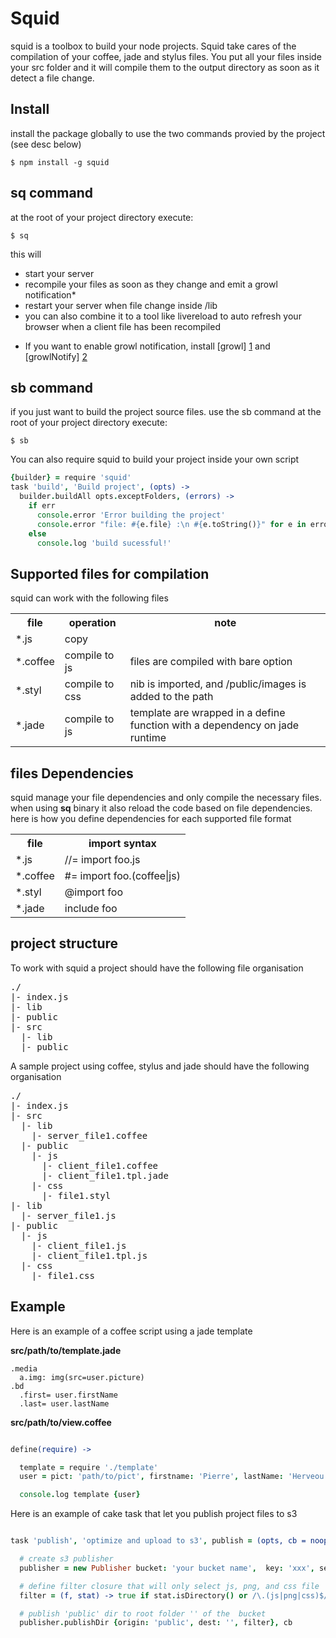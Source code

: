 Squid
=====

squid is a toolbox to build your node projects.
Squid take cares of the compilation of your coffee, jade and stylus files. You put all your files inside your
src folder and it will compile them to the output directory as soon as it detect a file change. 


Install
-------

install the package globally to use the two commands provied by the project (see desc below)

```
$ npm install -g squid
```


sq command
----------

at the root of your project directory execute: 

```
$ sq
```
this will

- start your server
- recompile your files as soon as they change and emit a growl notification*
- restart your server when file change inside /lib
- you can also combine it to a tool like livereload to auto refresh your browser when a client file has been recompiled 

* If you want to enable growl notification, install [growl] [1] and [growlNotify] [2]

sb command
----------
if you just want to build the project source files. use the sb command 
at the root of your project directory execute:

```
$ sb
```

You can also require squid to build your project inside your own script

```coffee
{builder} = require 'squid'
task 'build', 'Build project', (opts) ->
  builder.buildAll opts.exceptFolders, (errors) ->
    if err
      console.error 'Error building the project'
      console.error "file: #{e.file} :\n #{e.toString()}" for e in errors
    else
      console.log 'build sucessful!'
```


Supported files for compilation
-------------------------------

squid can work with the following files

<table>
  <tr>
    <th>file</th><th>operation</th><th>note</th>
  </tr>
  <tr>
    <td>*.js</td><td>copy</td><td></td>
  </tr>
  <tr>
    <td>*.coffee</td><td>compile to js</td><td>files are compiled with bare option</td>
  </tr>
  <tr>
    <td>*.styl</td><td>compile to css</td><td>nib is imported, and /public/images is added to the path</td>
  </tr>
  <tr>
    <td>*.jade</td><td>compile to js</td><td>template are wrapped in a define function with a dependency on jade runtime</td>
  </tr>
</table>

files Dependencies
-------------------

squid manage your file dependencies and only compile the necessary files.
when using **sq** binary it also reload the code based on file dependencies.
here is how you define dependencies for each supported file format

<table>
  <tr>
    <th>file</th><th>import syntax</th>
  </tr>
  <tr>
    <td>*.js</td><td>//= import foo.js</td>
  </tr>
  <tr>
    <td>*.coffee</td><td>#= import foo.(coffee|js)</td>
  </tr>
  <tr>
    <td>*.styl</td><td>@import foo</td>
  </tr>
  <tr>
    <td>*.jade</td><td>include foo</td>
  </tr>
</table>

project structure
-----------------

To work with squid a project should have the following file organisation
<pre>
./
|- index.js
|- lib
|- public
|- src
  |- lib
  |- public
</pre>


A sample project using coffee, stylus and jade should have the following organisation

<pre>
./
|- index.js
|- src
  |- lib
    |- server_file1.coffee
  |- public
    |- js
      |- client_file1.coffee
      |- client_file1.tpl.jade
    |- css
      |- file1.styl
|- lib
  |- server_file1.js
|- public
  |- js
    |- client_file1.js
    |- client_file1.tpl.js
  |- css
    |- file1.css
</pre>


Example
-------

Here is an example of a coffee script using a jade template

**src/path/to/template.jade**

```
.media
  a.img: img(src=user.picture)
.bd
  .first= user.firstName
  .last= user.lastName

```

**src/path/to/view.coffee**

```coffee

define(require) ->

  template = require './template'
  user = pict: 'path/to/pict', firstname: 'Pierre', lastName: 'Herveou'

  console.log template {user}


```


Here is an example of cake task that let you publish project files to s3

```coffee

task 'publish', 'optimize and upload to s3', publish = (opts, cb = noop) ->

  # create s3 publisher
  publisher = new Publisher bucket: 'your bucket name',  key: 'xxx', secret: 'xxx'

  # define filter closure that will only select js, png, and css file
  filter = (f, stat) -> true if stat.isDirectory() or /\.(js|png|css)$/.test f

  # publish 'public' dir to root folder '' of the  bucket
  publisher.publishDir {origin: 'public', dest: '', filter}, cb

```



[1]: http://growl.info/growlupdateavailable   "growl"
[2]: http://growl.info/downloads              "growlNotify"
